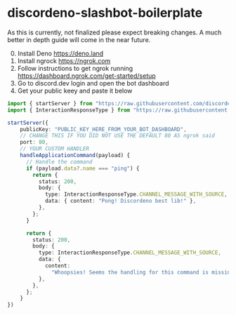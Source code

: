# discordeno-slashbot-boilerplate

As this is currently, not finalized please expect breaking changes. A much better in depth guide will come in the near future.

0. Install Deno https://deno.land
1. Install ngrock https://ngrok.com
2. Follow instructions to get ngrok running https://dashboard.ngrok.com/get-started/setup
3. Go to discord.dev login and open the bot dashboard
4. Get your public keey and paste it below


```ts
import { startServer } from "https://raw.githubusercontent.com/discordeno/discordeno/slash-cmds/src/interactions/mod.ts";
import { InteractionResponseType } from "https://raw.githubusercontent.com/discordeno/discordeno/slash-cmds/src/interactions/types/mod.ts";

startServer({
    publicKey: "PUBLIC_KEY_HERE_FROM_YOUR_BOT_DASHBOARD",
    // CHANGE THIS IF YOU DID NOT USE THE DEFAULT 80 AS ngrok said
    port: 80,
    // YOUR CUSTOM HANDLER
    handleApplicationCommand(payload) {
      // Handle the command
      if (payload.data?.name === "ping") {
        return {
          status: 200,
          body: {
            type: InteractionResponseType.CHANNEL_MESSAGE_WITH_SOURCE,
            data: { content: "Pong! Discordeno best lib!" },
          },
        };
      }

      return {
        status: 200,
        body: {
          type: InteractionResponseType.CHANNEL_MESSAGE_WITH_SOURCE,
          data: {
            content:
              "Whoopsies! Seems the handling for this command is missing. Please contact my developers!",
          },
        },
      };
    }
})
```

